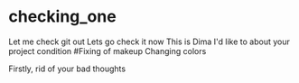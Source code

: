 # checking_one
Let me check git out
Lets go check it now
This is Dima I'd like to about your project condition
#Fixing of makeup
Changing colors



Firstly, rid of your bad thoughts
